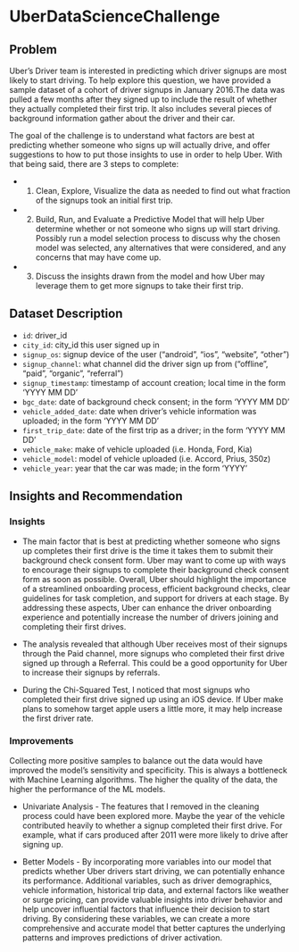 # UberDataScienceChallenge

## Problem
Uber’s Driver team is interested in predicting which driver signups are most likely to start driving. To help explore this question, we have provided a sample dataset of a cohort of driver signups in January 2016.The data was pulled a few months after they signed up to include the result of whether they actually completed their first trip. It also includes several pieces of background information gather about the driver and their car.

The goal of the challenge is to understand what factors are best at predicting whether someone who signs up will actually drive, and offer suggestions to how to put those insights to use in order to help Uber. With that being said, there are 3 steps to complete:

* 1. Clean, Explore, Visualize the data as needed to find out what fraction of the signups took an initial first trip.

* 2. Build, Run, and Evaluate a Predictive Model that will help Uber determine whether or not someone who signs up will start driving. Possibly run a model selection process to discuss why the chosen model was selected, any alternatives that were considered, and any concerns that may have come up.

* 3. Discuss the insights drawn from the model and how Uber may leverage them to get more signups to take their first trip.

## Dataset Description
* `id`: driver_id
* `city_id`: city_id this user signed up in
* `signup_os`: signup device of the user (“android”, “ios”, “website”, “other”)
* `signup_channel`: what channel did the driver sign up from (“offline”, “paid”, “organic”, “referral”)
* `signup_timestamp`: timestamp of account creation; local time in the form ‘YYYY MM DD’
* `bgc_date`: date of background check consent; in the form ‘YYYY MM DD’
* `vehicle_added_date`: date when driver’s vehicle information was uploaded; in the form ‘YYYY MM DD’
* `first_trip_date`: date of the first trip as a driver; in the form ‘YYYY MM DD’
* `vehicle_make`: make of vehicle uploaded (i.e. Honda, Ford, Kia)
* `vehicle_model`: model of vehicle uploaded (i.e. Accord, Prius, 350z)
* `vehicle_year`: year that the car was made; in the form ‘YYYY’

## Insights and Recommendation
### Insights
* The main factor that is best at predicting whether someone who signs up completes their first drive is the time it takes them to submit their background check consent form. Uber may want to come up with ways to encourage their signups to complete their background check consent form as soon as possible. Overall, Uber should highlight the importance of a streamlined onboarding process, efficient background checks, clear guidelines for task completion, and support for drivers at each stage. By addressing these aspects, Uber can enhance the driver onboarding experience and potentially increase the number of drivers joining and completing their first drives.

* The analysis revealed that although Uber receives most of their signups through the Paid channel, more signups who completed their first drive signed up through a Referral. This could be a good opportunity for Uber to increase their signups by referrals.

* During the Chi-Squared Test, I noticed that most signups who completed their first drive signed up using an iOS device. If Uber make plans to somehow target apple users a little more, it may help increase the first driver rate.

### Improvements
Collecting more positive samples to balance out the data would have improved the model’s sensitivity and specificity. This is always a bottleneck with Machine Learning algorithms. The higher the quality of the data, the higher the performance of the ML models.

* Univariate Analysis - The features that I removed in the cleaning process could have been explored more. Maybe the year of the vehicle contributed heavily to whether a signup completed their first drive. For example, what if cars produced after 2011 were more likely to drive after signing up. 

* Better Models - By incorporating more variables into our model that predicts whether Uber drivers start driving, we can potentially enhance its performance. Additional variables, such as driver demographics, vehicle information, historical trip data, and external factors like weather or surge pricing, can provide valuable insights into driver behavior and help uncover influential factors that influence their decision to start driving. By considering these variables, we can create a more comprehensive and accurate model that better captures the underlying patterns and improves predictions of driver activation.
